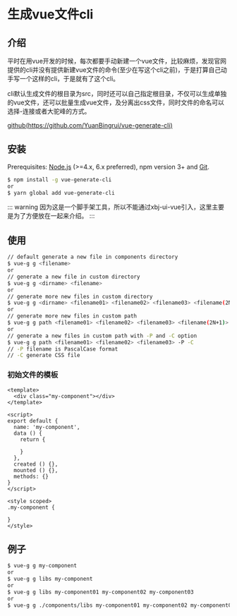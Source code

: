 # 生成vue文件cli

## 介绍

平时在用vue开发的时候，每次都要手动新建一个vue文件，比较麻烦，发现官网提供的cli并没有提供新建vue文件的命令(至少在写这个cli之前)，于是打算自己动手写一个这样的cli，于是就有了这个cli。

cli默认生成文件的根目录为src，同时还可以自己指定根目录，不仅可以生成单独的vue文件，还可以批量生成vue文件，及分离出css文件，同时文件的命名可以选择-连接或者大驼峰的方式。

[github(https://github.com/YuanBingrui/vue-generate-cli)](https://github.com/YuanBingrui/vue-generate-cli)

## 安装

Prerequisites: [Node.js](https://nodejs.org/en/) (>=4.x, 6.x preferred), npm version 3+ and [Git](https://git-scm.com/).

``` bash
$ npm install -g vue-generate-cli
or
$ yarn global add vue-generate-cli
```

::: warning
因为这是一个脚手架工具，所以不能通过xbj-ui-vue引入，这里主要是为了方便放在一起来介绍。
:::

## 使用

``` bash
// default generate a new file in components directory
$ vue-g g <filename>
or
// generate a new file in custom directory
$ vue-g g <dirname> <filename>
or
// generate more new files in custom directory
$ vue-g g <dirname> <filename01> <filename02> <filename03> <filename(2N+1)>
or
// generate more new files in custom path
$ vue-g g path <filename01> <filename02> <filename03> <filename(2N+1)>
or
// generate a new files in custom path with -P and -C option
$ vue-g g path <filename01> <filename02> <filename03> -P -C
// -P filename is PascalCase format
// -C generate CSS file
```

### 初始文件的模板

```
<template>
  <div class="my-component"></div>
</template>

<script>
export default {
  name: 'my-component',
  data () {
    return {

    }
  },
  created () {},
  mounted () {},
  methods: {}
}
</script>

<style scoped>
.my-component {

}
</style>
```

## 例子

``` bash
$ vue-g g my-component
or
$ vue-g g libs my-component
or
$ vue-g g libs my-component01 my-component02 my-component03
or
$ vue-g g ./components/libs my-component01 my-component02 my-component03
```
